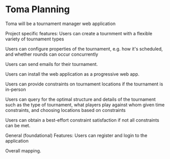 # Toma Planning

Toma will be a tournament manager web application

Project specific features:
Users can create a tournment with a flexible variety of tournament types

Users can configure properties of the tournament, e.g. how it's scheduled, and whether rounds can occur concurrently

Users can send emails for their tournament.

Users can install the web application as a progressive web app.

Users can provide constraints on tournament locations if the tournament is in-person

Users can query for the optimal structure and details of the tournament such as the type of tournament, what players play against whom given time constraints, and choosing locations based on constraints

Users can obtain a best-effort constraint satisfaction if not all constraints can be met.

General (foundational) Features:
Users can register and login to the application

Overall mapping.
